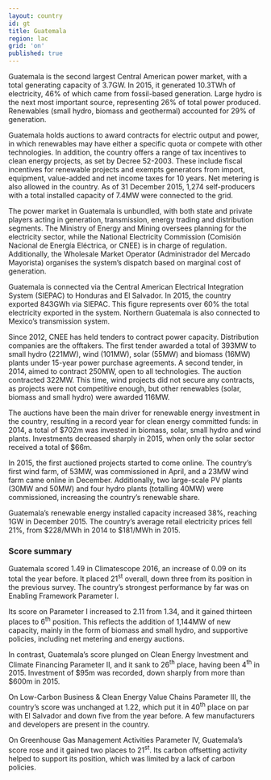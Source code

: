 ```yaml
---
layout: country
id: gt
title: Guatemala
region: lac
grid: 'on'
published: true
---
```


Guatemala is the second largest Central American power market, with a total generating capacity of 3.7GW. In 2015, it generated 10.3TWh of electricity, 46% of which came from fossil-based generation. Large hydro is the next most important source, representing 26% of total power produced. Renewables (small hydro, biomass and geothermal) accounted for 29% of generation.

Guatemala holds auctions to award contracts for electric output and power, in which renewables may have either a specific quota or compete with other technologies. In addition, the country offers a range of tax incentives to clean energy projects, as set by Decree 52-2003. These include fiscal incentives for renewable projects and exempts generators from import, equipment, value-added and net income taxes for 10 years.
Net metering is also allowed in the country. As of 31 December 2015, 1,274 self-producers with a total installed capacity of 7.4MW were connected to the grid.

The power market in Guatemala is unbundled, with both state and private players acting in generation, transmission, energy trading and distribution segments. The Ministry of Energy and Mining oversees planning for the electricity sector, while the National Electricity Commission (Comisión Nacional de Energía Eléctrica, or CNEE) is in charge of regulation. Additionally, the Wholesale Market Operator (Administrador del Mercado Mayorista) organises the system’s dispatch based on marginal cost of generation.

Guatemala is connected via the Central American Electrical Integration System (SIEPAC) to Honduras and El Salvador. In 2015, the country exported 843GWh via SIEPAC. This figure represents over 60% the total electricity exported in the system. Northern Guatemala is also connected to Mexico’s transmission system.

Since 2012, CNEE has held tenders to contract power capacity. Distribution companies are the offtakers. The first tender awarded a total of 393MW to small hydro (221MW), wind (101MW), solar (55MW) and biomass (16MW) plants under 15-year power purchase agreements. A second tender, in 2014, aimed to contract 250MW, open to all technologies. The auction contracted 322MW. This time, wind projects did not secure any contracts, as projects were not competitive enough, but other renewables (solar, biomass and small hydro) were awarded 116MW.

The auctions have been the main driver for renewable energy investment in the country, resulting in a record year for clean energy committed funds: in 2014, a total of $702m was invested in biomass, solar, small hydro and wind plants. Investments decreased sharply in 2015, when only the solar sector received a total of $66m.

In 2015, the first auctioned projects started to come online. The country’s first wind farm, of 53MW, was commissioned in April, and a 23MW wind farm came online in December. Additionally, two large-scale PV plants (30MW and 50MW) and four hydro plants (totalling 40MW) were commissioned, increasing the country’s renewable share.

Guatemala’s renewable energy installed capacity increased 38%, reaching 1GW in December 2015. The country’s average retail electricity prices fell 21%, from $228/MWh in 2014 to $181/MWh in 2015.


### Score summary

Guatemala scored 1.49 in Climatescope 2016, an increase of 0.09 on its total the year before. It placed 21<sup>st</sup> overall, down three from its position in the previous survey. The country’s strongest performance by far was on Enabling Framework Parameter I.

Its score on Parameter I increased to 2.11 from 1.34, and it gained thirteen places to 6<sup>th</sup> position. This reflects the addition of 1,144MW of new capacity, mainly in the form of biomass and small hydro, and supportive policies, including net metering and energy auctions.

In contrast, Guatemala’s score plunged on Clean Energy Investment and Climate Financing Parameter II, and it sank to 26<sup>th</sup> place, having been 4<sup>th</sup> in 2015. Investment of $95m was recorded, down sharply from more than $600m in 2015. 

On Low-Carbon Business & Clean Energy Value Chains Parameter III, the country’s score was unchanged at 1.22, which put it in 40<sup>th</sup> place on par with El Salvador and down five from the year before. A few manufacturers and developers are present in the country.

On Greenhouse Gas Management Activities Parameter IV, Guatemala’s score rose and it gained two places to 21<sup>st</sup>. Its carbon offsetting activity helped to support its position, which was limited by a lack of carbon policies.
